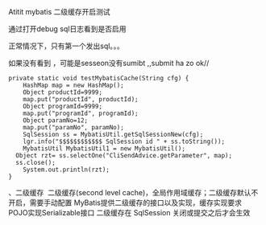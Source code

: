 Atitit mybatis 二级缓存开启测试  


通过打开debug sql日志看到是否启用

正常情况下，只有第一个发出sql。。。


如果没有看到 ，可能是sesseon没有sumibt ,,submit ha zo ok//


	private static void testMybatisCache(String cfg) {
		HashMap map = new HashMap();
		Object productId=9999;
		map.put("productId", productId);
		Object programId=9999;
		map.put("programId", programId);
		Object paramNo=12;
		map.put("paramNo", paramNo);
		SqlSession ss = MybatisUtil.getSqlSessionNew(cfg);
		lgr.info("$$$$$$$$$$$$ SqlSession id " + ss.toString());
		MybatisUtil MybatisUtil1 = new MybatisUtil();
	  Object rzt= ss.selectOne("CliSendAdvice.getParameter", map);
	  ss.close();
	    System.out.println(rzt);
	}


、二级缓存 
二级缓存(second level cache)，全局作用域缓存；二级缓存默认不开启，需要手动配置
MyBatis提供二级缓存的接口以及实现，缓存实现要求 POJO实现Serializable接口
二级缓存在 SqlSession 关闭或提交之后才会生效

